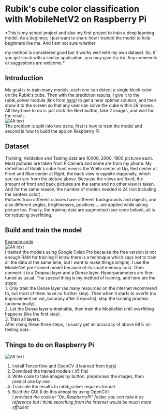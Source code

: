 # Rubik's cube color classification with MobileNetV2 on Raspberry Pi

*This is my school project and also my first project to train a deep learning model. As a beginner, I just want to share how I trained the model to help beginners like me. And I am not sure whether

my method is considered good but it works well with my own dataset. So, if you get stuck with a similar application, you may give it a try. Any comments or suggestions are welcome.*

## Introduction
  My goal is to train many models, each one can detect a single block color on the Rubik's cube. Then with the prediction results, I give it to the rubik_solver module (link from [here](https://pypi.org/project/rubik-solver/)) to get a near optimal solution, and then show it to the screen so that any user can solve the cube within 26 moves. All they have to do is just click the Next button, take 2 images, and wait for the result.  
  ![Alt text](https://github.com/cheee123/Rubik-classification/concept.jpg?raw=true "The final result")  
  The problem is split into two parts, first is how to train the model and second is how to build the app on Raspberry Pi.

## Dataset
  Training, Validation and Testing data are 10000, 2000, 1800 pictures each. Most pictures are taken from PiCamera and some are from my phone. My definition of Rubik's cube front view is the White center at Up, Red center at Front and Blue center at Right, the back view is oppsite diagonally, which you can see from the picture above. Because the views are fixed, the amount of front and back pictures are the same and no other view is taken. And for the same reason, the number of models needed is 24 (not including the centers color).  
  Pictures from different classes have different backgrounds and objects, and also different angles, brightnesses, positions,... are applied while taking picture too. Finally, the training data are augmented (see code below), all is for reducing overfitting.

## Build and train the model
  [Example code](https://colab.research.google.com/drive/1sIT6aaDG9MzmKsCrjTWD5SOsSGE1m9lg?usp=sharing)  
  ![Alt text](https://github.com/cheee123/Rubik-classification/filesneeded.jpg?raw=true "The files in Colab directory")  
  I trained the models using Google Colab Pro because the free version is not enough RAM for training (I know there is a technique which says not to train all the data at the same time, but I want to make things simple). I use the MobileNet pre-trained model because of its small memory cost. Then connect it to a Dropout layer and a Dense layer. Hyperparameters are fine-tuned as usual. The special thing is my method of training, and here are the steps:  
    1. Only train the Dense layer (as many resources on the Internet recommend to, but most of them have no further step). Then when it starts to overfit (no improvement on val_accuracy after 3 epochs), stop the training process (automatically).  
    2. Let the Dense layer untrainable, then train the MobileNet until overfitting happens (like the first step).  
    3. Train all layers.  
  After doing these three steps, I usually get an accuracy of above 98% on testing data.  
  
## Things to do on Raspberry Pi
![Alt text](https://github.com/cheee123/Rubik-classification/filesneeded.jpg?raw=true "The hardware")  

  1. Install Tensorflow and OpenCV (I learned from [here](https://www.youtube.com/watch?v=QLZWQlg-Pk0&list=PLlD0XVjVhLaKWQxzuwQgQlkgimoNhCoHw))  
  2. Download the trained models (.h5 file)  
  3. Write code to take images by button, preprocess the images, then predict one by one  
  4. Translate the results to rubik_solver requires format  
  5. Build the GUI (I do this almost by using OpenCV)  
*I provided the code in "On_RaspberryPi" folder, you can take it as reference but I think searching from the Internet would be much more efficient*  
